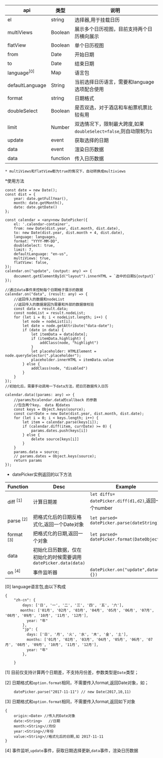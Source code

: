 
| api|    类型| 说明|
|----|----    |----|
|el|string|选择器,用于挂载日历|
|multiViews              |Boolean          |展示多个日历视图，目前支持两个日历横向展示|
|flatView              |Boolean          |单个日历视图|
|from 	|Date|                             开始日期|
|to    |Date|                            结束日期|
|language<sup>[0]</sup>|Map                         | 语言包|
|defaultLanguage |String                |  当前选择日历语言，需要和language选项配合使用|
|format |string|                           日期格式|
|doubleSelect|Boolean|                      是否双选，对于酒店和车船票机票比较有用|
|limit   |Number|                          双选情况下，限制最大跨度,如果`doubleSelect=false`,则自动限制为`1`|
|update   |event|                          获取选择的日期|
|data   |event|                          渲染日历数据|
|data   |function|                       传入日历数据|

    * multiViews和flatView都为true的情况下，自动转换成multiviews
                  
                  
                  
*使用方法

        
    const date = new Date();
    const dist = {
        year: date.getFullYear(),
        month: date.getMonth(),
        date: date.getDate()
    };
    
    const calendar = <any>new DatePicker({
        el: '.calendar-container',
        from: new Date(dist.year, dist.month, dist.date),
        to: new Date(dist.year, dist.month + 4, dist.date),
        language: languages,
        format: "YYYY-MM-DD",
        doubleSelect: true,
        limit: 7,
        defaultLanguage: "en-us",
        multiViews: true,
        flatView: false,
    });
    calendar.on("update", (output: any) => {
        document.getElementById("layout").innerHTML = `选中的日期${output}`
    });
    
    //通过data事件来控制每个日期格子展示的数据
    calendar.on("data", (result: any) => {
        //返回传入的数据和nodeList
        //返回传入的数据是因为需要和外部的数据做校验
        const data = result.data;
        const nodeList = result.nodeList;
        for (let i = 0; i < nodeList.length; i++) {
            let node = nodeList[i];
            let date = node.getAttribute("data-date");
            if (date in data) {
                let itemData = data[date];
                if (itemData.highlight) {
                    addClass(node, "highlight")
                }
                let placeholder: HTMLElement = node.querySelector(".placeholder");
                placeholder.innerHTML = itemData.value
            } else {
                addClass(node, "disabled")
            }
        }
    });
    //初始化后，需要手动调用一下data方法，把日历数据传入日历
    
    calendar.data((params: any) => {
        //params为calendar.data的callback 的参数
        //包含两个key， data 和dates
        const keys = Object.keys(source);
        const currDate = new Date(dist.year, dist.month, dist.date);
        for (let i = 0; i < keys.length; i++) {
            let item = calendar.parse(keys[i]);
            if (calendar.diff(item, currDate) >= 0) {
                params.dates.push(keys[i])
            } else {
                delete source[keys[i]]
            }
        }
        params.data = source;
        // params.dates = Object.keys(source);
        return params
    });
        
        

    

	
* datePicker实例返回的以下方法

|Function|Desc|Example|
|---|---|---|
|diff <sup>[1]</sup>|计算日期差| `let diffs= datePicker.diff(d1,d2)`,返回一个number  |
|parse <sup>[2]</sup>|把格式化后的日期反格式化,返回一个Date对象| `let parsed= datePicker.parse(dateString)`  |
|format <sup>[3]</sup>|把格式化的日期,返回一个对象| `let parsed= datePicker.format(DateObject)`  |
|data|初始化日历数据，仅在初始化的时候需要调用 `datePicker.data(data)`  |
|on <sup>[4]</sup>|事件监听器| `datePicker.on("update",data=>{})`  |


[0] language语言包,由以下构成
	
	{
		"zh-cn": {
      		days: ['日', '一', '二', '三', '四', '五', '六'],
	       months: ['01月', '02月', '03月', '04月', '05月', '06月', '07月', '08月', '09月', '10月', '11月', '12月'],
		      year: "年"
		    },
		    "jp": {
		      days: ['日', '月', '火', '水', '木', '金', '土'],
		      months: ['01月', '02月', '03月', '04月', '05月', '06月', '07月', '08月', '09月', '10月', '11月', '12月'],
		      year: "年"
		    },
		
		}
		

[1] 目前仅支持计算两个日期差，不支持月份差，参数类型是`Date`类型；

[2] 日期格式和`option.format`相同，不需要传入format,返回Date对象，如；

		datePicker.parse("2017-11-11") // new Date(2017,10,11)
	

[3] 日期格式和`option.format`相同，不需要传入format,返回如下对象

	{
		origin:<Date> //传入的Date对象
		date:<String>	//日期
		month:<String>//月份
		year:<String>//年份
		value:<String>//格式化后的日期,如 2017-11-11
	}	
		
	
[4] 事件监听,`update`事件，获取日期选择更新,`data`事件，渲染日历数据
	
	
	
	
	
	
	


